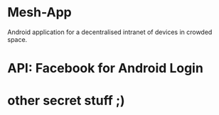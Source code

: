 # Mesh-App
Android application for a decentralised intranet of devices in crowded space.
# API: Facebook for Android Login
#      other secret stuff ;)
